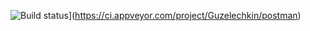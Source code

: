 ![Build status](https://ci.appveyor.com/api/projects/status/de9sekmf7t7esfyt?svg=true)](https://ci.appveyor.com/project/Guzelechkin/postman)
